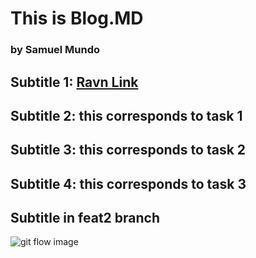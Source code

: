 <h1> This is Blog.MD </h1>
<h3> by Samuel Mundo </h3>

<h2> Subtitle 1: <a href='https://ravn.co'>Ravn Link</a></h2>
<h2> Subtitle 2: this corresponds to task 1</h2>
<h2> Subtitle 3: this corresponds to task 2</h2>
<h2> Subtitle 4: this corresponds to task 3</h2>

<h2>Subtitle in feat2 branch </h2>
<image src='./src/01.png' alt='git flow image'/>
